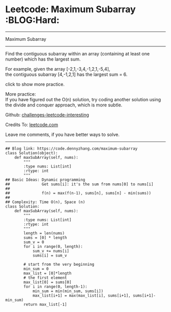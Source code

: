 # Leetcode: Maximum Subarray     :BLOG:Hard:


---

Maximum Subarray  

---

Find the contiguous subarray within an array (containing at least one number) which has the largest sum.  

For example, given the array [-2,1,-3,4,-1,2,1,-5,4],  
the contiguous subarray [4,-1,2,1] has the largest sum = 6.  

click to show more practice.  

More practice:  
If you have figured out the O(n) solution, try coding another solution using the divide and conquer approach, which is more subtle.  

Github: [challenges-leetcode-interesting](https://github.com/DennyZhang/challenges-leetcode-interesting/tree/master/maximum-subarray)  

Credits To: [leetcode.com](https://leetcode.com/problems/maximum-subarray/description/)  

Leave me comments, if you have better ways to solve.  

---

    ## Blog link: https://code.dennyzhang.com/maximum-subarray
    class Solution(object):
        def maxSubArray(self, nums):
            """
            :type nums: List[int]
            :rtype: int
            """
    ## Basic Ideas: Dynamic programming
    ##              Get sums[i]: it's the sum from nums[0] to nums[i]
    ##
    ##              f(n) = max(f(n-1), sums[n], sums[n] - min(sums))
    ##
    ## Complexity: Time O(n), Space (n)
    class Solution:
        def maxSubArray(self, nums):
            """
            :type nums: List[int]
            :rtype: int
            """
            length = len(nums)
            sums = [0] * length
            sum_v = 0
            for i in range(0, length):
                sum_v += nums[i]
                sums[i] = sum_v
    
            # start from the very beginning
            min_sum = 0
            max_list = [0]*length
            # the first element
            max_list[0] = sums[0]
            for i in range(0, length-1):
                min_sum = min(min_sum, sums[i])
                max_list[i+1] = max(max_list[i], sums[i+1], sums[i+1]-min_sum)
            return max_list[-1]